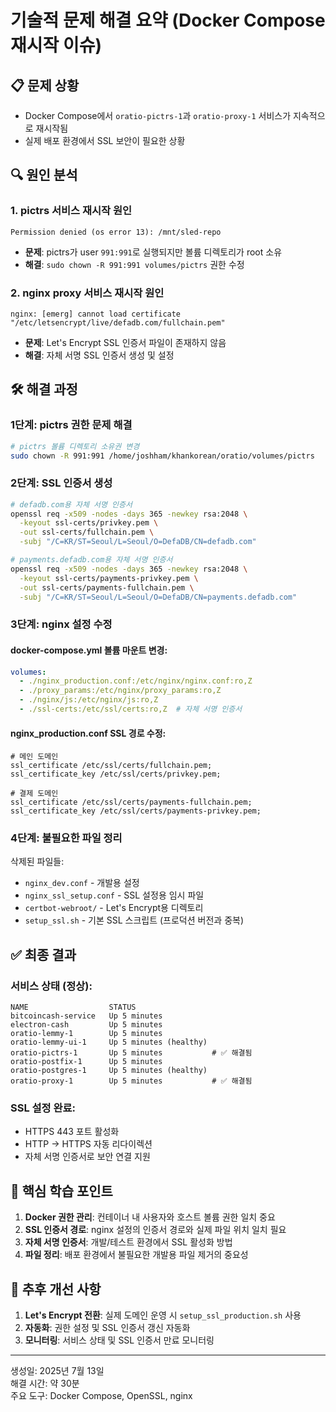 # 기술적 문제 해결 요약 (Docker Compose 재시작 이슈)

## 📋 문제 상황
- Docker Compose에서 `oratio-pictrs-1`과 `oratio-proxy-1` 서비스가 지속적으로 재시작됨
- 실제 배포 환경에서 SSL 보안이 필요한 상황

## 🔍 원인 분석

### 1. pictrs 서비스 재시작 원인
```
Permission denied (os error 13): /mnt/sled-repo
```
- **문제**: pictrs가 user `991:991`로 실행되지만 볼륨 디렉토리가 root 소유
- **해결**: `sudo chown -R 991:991 volumes/pictrs` 권한 수정

### 2. nginx proxy 서비스 재시작 원인
```
nginx: [emerg] cannot load certificate "/etc/letsencrypt/live/defadb.com/fullchain.pem"
```
- **문제**: Let's Encrypt SSL 인증서 파일이 존재하지 않음
- **해결**: 자체 서명 SSL 인증서 생성 및 설정

## 🛠️ 해결 과정

### 1단계: pictrs 권한 문제 해결
```bash
# pictrs 볼륨 디렉토리 소유권 변경
sudo chown -R 991:991 /home/joshham/khankorean/oratio/volumes/pictrs
```

### 2단계: SSL 인증서 생성
```bash
# defadb.com용 자체 서명 인증서
openssl req -x509 -nodes -days 365 -newkey rsa:2048 \
  -keyout ssl-certs/privkey.pem \
  -out ssl-certs/fullchain.pem \
  -subj "/C=KR/ST=Seoul/L=Seoul/O=DefaDB/CN=defadb.com"

# payments.defadb.com용 자체 서명 인증서
openssl req -x509 -nodes -days 365 -newkey rsa:2048 \
  -keyout ssl-certs/payments-privkey.pem \
  -out ssl-certs/payments-fullchain.pem \
  -subj "/C=KR/ST=Seoul/L=Seoul/O=DefaDB/CN=payments.defadb.com"
```

### 3단계: nginx 설정 수정
#### docker-compose.yml 볼륨 마운트 변경:
```yaml
volumes:
  - ./nginx_production.conf:/etc/nginx/nginx.conf:ro,Z
  - ./proxy_params:/etc/nginx/proxy_params:ro,Z
  - ./nginx/js:/etc/nginx/js:ro,Z
  - ./ssl-certs:/etc/ssl/certs:ro,Z  # 자체 서명 인증서
```

#### nginx_production.conf SSL 경로 수정:
```nginx
# 메인 도메인
ssl_certificate /etc/ssl/certs/fullchain.pem;
ssl_certificate_key /etc/ssl/certs/privkey.pem;

# 결제 도메인  
ssl_certificate /etc/ssl/certs/payments-fullchain.pem;
ssl_certificate_key /etc/ssl/certs/payments-privkey.pem;
```

### 4단계: 불필요한 파일 정리
삭제된 파일들:
- `nginx_dev.conf` - 개발용 설정
- `nginx_ssl_setup.conf` - SSL 설정용 임시 파일
- `certbot-webroot/` - Let's Encrypt용 디렉토리
- `setup_ssl.sh` - 기본 SSL 스크립트 (프로덕션 버전과 중복)

## ✅ 최종 결과

### 서비스 상태 (정상):
```
NAME                  STATUS
bitcoincash-service   Up 5 minutes
electron-cash         Up 5 minutes  
oratio-lemmy-1        Up 5 minutes
oratio-lemmy-ui-1     Up 5 minutes (healthy)
oratio-pictrs-1       Up 5 minutes           # ✅ 해결됨
oratio-postfix-1      Up 5 minutes
oratio-postgres-1     Up 5 minutes (healthy)
oratio-proxy-1        Up 5 minutes           # ✅ 해결됨
```

### SSL 설정 완료:
- HTTPS 443 포트 활성화
- HTTP → HTTPS 자동 리다이렉션
- 자체 서명 인증서로 보안 연결 지원

## 📝 핵심 학습 포인트

1. **Docker 권한 관리**: 컨테이너 내 사용자와 호스트 볼륨 권한 일치 중요
2. **SSL 인증서 경로**: nginx 설정의 인증서 경로와 실제 파일 위치 일치 필요
3. **자체 서명 인증서**: 개발/테스트 환경에서 SSL 활성화 방법
4. **파일 정리**: 배포 환경에서 불필요한 개발용 파일 제거의 중요성

## 🔧 추후 개선 사항

1. **Let's Encrypt 전환**: 실제 도메인 운영 시 `setup_ssl_production.sh` 사용
2. **자동화**: 권한 설정 및 SSL 인증서 갱신 자동화
3. **모니터링**: 서비스 상태 및 SSL 인증서 만료 모니터링

---
생성일: 2025년 7월 13일  
해결 시간: 약 30분  
주요 도구: Docker Compose, OpenSSL, nginx
